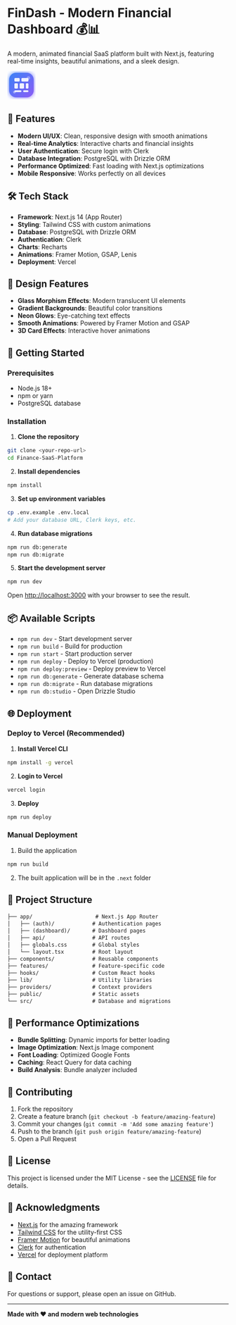 # FinDash - Modern Financial Dashboard 💰📊

A modern, animated financial SaaS platform built with Next.js, featuring real-time insights, beautiful animations, and a sleek design.

![FinDash Logo](public/logo.svg)

## 🚀 Features

- **Modern UI/UX**: Clean, responsive design with smooth animations
- **Real-time Analytics**: Interactive charts and financial insights
- **User Authentication**: Secure login with Clerk
- **Database Integration**: PostgreSQL with Drizzle ORM
- **Performance Optimized**: Fast loading with Next.js optimizations
- **Mobile Responsive**: Works perfectly on all devices

## 🛠️ Tech Stack

- **Framework**: Next.js 14 (App Router)
- **Styling**: Tailwind CSS with custom animations
- **Database**: PostgreSQL with Drizzle ORM
- **Authentication**: Clerk
- **Charts**: Recharts
- **Animations**: Framer Motion, GSAP, Lenis
- **Deployment**: Vercel

## 🎨 Design Features

- **Glass Morphism Effects**: Modern translucent UI elements
- **Gradient Backgrounds**: Beautiful color transitions
- **Neon Glows**: Eye-catching text effects
- **Smooth Animations**: Powered by Framer Motion and GSAP
- **3D Card Effects**: Interactive hover animations

## 🚀 Getting Started

### Prerequisites

- Node.js 18+ 
- npm or yarn
- PostgreSQL database

### Installation

1. **Clone the repository**
```bash
git clone <your-repo-url>
cd Finance-SaaS-Platform
```

2. **Install dependencies**
```bash
npm install
```

3. **Set up environment variables**
```bash
cp .env.example .env.local
# Add your database URL, Clerk keys, etc.
```

4. **Run database migrations**
```bash
npm run db:generate
npm run db:migrate
```

5. **Start the development server**
```bash
npm run dev
```

Open [http://localhost:3000](http://localhost:3000) with your browser to see the result.

## 📦 Available Scripts

- `npm run dev` - Start development server
- `npm run build` - Build for production
- `npm run start` - Start production server
- `npm run deploy` - Deploy to Vercel (production)
- `npm run deploy:preview` - Deploy preview to Vercel
- `npm run db:generate` - Generate database schema
- `npm run db:migrate` - Run database migrations
- `npm run db:studio` - Open Drizzle Studio

## 🌐 Deployment

### Deploy to Vercel (Recommended)

1. **Install Vercel CLI**
```bash
npm install -g vercel
```

2. **Login to Vercel**
```bash
vercel login
```

3. **Deploy**
```bash
npm run deploy
```

### Manual Deployment

1. Build the application
```bash
npm run build
```

2. The built application will be in the `.next` folder

## 📁 Project Structure

```
├── app/                    # Next.js App Router
│   ├── (auth)/            # Authentication pages
│   ├── (dashboard)/       # Dashboard pages
│   ├── api/               # API routes
│   ├── globals.css        # Global styles
│   └── layout.tsx         # Root layout
├── components/            # Reusable components
├── features/              # Feature-specific code
├── hooks/                 # Custom React hooks
├── lib/                   # Utility libraries
├── providers/             # Context providers
├── public/                # Static assets
└── src/                   # Database and migrations
```

## 🎯 Performance Optimizations

- **Bundle Splitting**: Dynamic imports for better loading
- **Image Optimization**: Next.js Image component
- **Font Loading**: Optimized Google Fonts
- **Caching**: React Query for data caching
- **Build Analysis**: Bundle analyzer included

## 🤝 Contributing

1. Fork the repository
2. Create a feature branch (`git checkout -b feature/amazing-feature`)
3. Commit your changes (`git commit -m 'Add some amazing feature'`)
4. Push to the branch (`git push origin feature/amazing-feature`)
5. Open a Pull Request

## 📄 License

This project is licensed under the MIT License - see the [LICENSE](LICENSE) file for details.

## 🙏 Acknowledgments

- [Next.js](https://nextjs.org/) for the amazing framework
- [Tailwind CSS](https://tailwindcss.com/) for the utility-first CSS
- [Framer Motion](https://www.framer.com/motion/) for beautiful animations
- [Clerk](https://clerk.com/) for authentication
- [Vercel](https://vercel.com/) for deployment platform

## 📧 Contact

For questions or support, please open an issue on GitHub.

---

**Made with ❤️ and modern web technologies**
